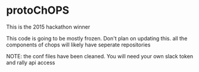 # protoChOPS
This is the 2015 hackathon winner
  
This code is going to be mostly frozen. Don't plan on updating this. all the components of chops will likely have seperate repositories
  
NOTE: the conf files have been cleaned. You will need your own slack token and rally api access